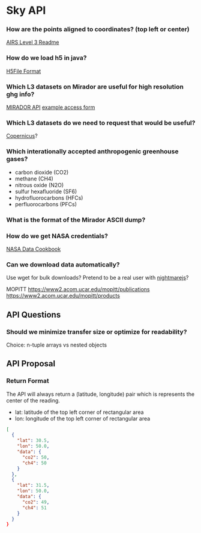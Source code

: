# Sky API

### How are the points aligned to coordinates? (top left or center)
[AIRS Level 3 Readme](http://acdisc.gesdisc.eosdis.nasa.gov/data/Aqua_AIRS_Level3/AIRS3C2M.005/doc/AIRS_V5_Tropospheric_CO2_Products.pdf)

### How do we load h5 in java?
[H5File Format](https://www.hdfgroup.org/products/java/hdf-java-html/javadocs/ncsa/hdf/object/h5/H5File.html)

### Which L3 datasets on Mirador are useful for high resolution ghg info?
[MIRADOR API](http://mirador.gsfc.nasa.gov/cgi-bin/mirador/servcoll.pl?helpmenuclass=inventory&SearchButton=Search%20GES-DISC)
[example access form](http://acdisc.gesdisc.eosdis.nasa.gov/opendap/Aqua_AIRS_Level3/AIRX3C2M.005/2012/AIRS.2012.02.01.L3.CO2Std029.v5.9.14.0.X12089140931.hdf.html)

### Which L3 datasets do we need to request that would be useful?
[Copernicus](https://co2.jpl.nasa.gov/)?

### Which interationally accepted anthropogenic greenhouse gases?
- carbon dioxide (CO2)
- methane (CH4)
- nitrous oxide (N2O)
- sulfur hexafluoride (SF6)
- hydrofluorocarbons (HFCs)
- perfluorocarbons (PFCs)

### What is the format of the Mirador ASCII dump?

### How do we get NASA credentials?
[NASA Data Cookbook](http://disc.sci.gsfc.nasa.gov/recipes/?q=recipe-cookbook)

### Can we download data automatically?
Use wget for bulk downloads?
Pretend to be a real user with [nightmarejs](http://www.nightmarejs.org/)?

MOPITT
https://www2.acom.ucar.edu/mopitt/publications
https://www2.acom.ucar.edu/mopitt/products

## API Questions

### Should we minimize transfer size or optimize for readability?
Choice: n-tuple arrays vs nested objects

## API Proposal

### Return Format

The API will always return a (latitude, longitude) pair which is represents the center of the reading.
- lat: latitude of the top left corner of rectangular area
- lon: longitude of the top left corner of rectangular area

```json
[
  {
    "lat": 30.5,
    "lon": 50.0,
    "data": {
      "co2": 50,
      "ch4": 50
    }
  },
  {
    "lat": 31.5,
    "lon": 50.0,
    "data": {
      "co2": 49,
      "ch4": 51
    }
  }
}
```

